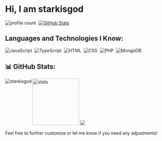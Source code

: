 
# Hi, I am starkisgod
![profile count](https://komarev.com/ghpvc/?username=starkisgod&color=blue)&nbsp;
[![GitHub Stats](https://img.shields.io/github/followers/starkisgod?label=follow&style=social)](https://github.com/starkisgod)&nbsp;

## Languages and Technologies I Know:
![JavaScript](https://img.shields.io/badge/-JavaScript-05122A?style=flat&logo=javascript)&nbsp;
![TypeScript](https://img.shields.io/badge/-TypeScript-05122A?style=flat&logo=typescript&logoColor=007ACC)&nbsp;
![HTML](https://img.shields.io/badge/-HTML-05122A?style=flat&logo=HTML5)&nbsp;
![CSS](https://img.shields.io/badge/-CSS-05122A?style=flat&logo=CSS3)&nbsp;
![PHP](https://img.shields.io/badge/-PHP-05122A?style=flat&logo=PHP)&nbsp;
![MongoDB](https://img.shields.io/badge/-MongoDB-05122A?style=flat&logo=mongodb)&nbsp;

## :bar_chart: GitHub Stats:
<p>
  <img align="left" src="https://github-readme-stats.vercel.app/api/top-langs?username=starkisgod&show_icons=true&theme=dark&locale=en&layout=compact" alt="starkisgod" />
</p>
<p align="left">
  <img src="https://github-readme-stats.vercel.app/api?username=starkisgod&count_private=true&show_icons=true&theme=dark&hide_border=true" width="%100" height="150px" alt="stats" />
  <img src="https://github-profile-trophy.vercel.app/?username=starkisgod&theme=radical" />
</p>


Feel free to further customize or let me know if you need any adjustments!
